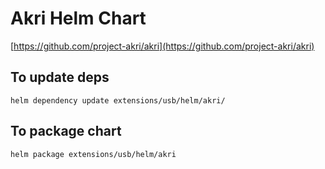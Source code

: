 <!---
  SPDX-FileCopyrightText: (C) 2025 Intel Corporation
  SPDX-License-Identifier: Apache-2.0
-->

# Akri Helm Chart

[https://github.com/project-akri/akri](https://github.com/project-akri/akri)

## To update deps

`helm dependency update extensions/usb/helm/akri/`

## To package chart

`helm package extensions/usb/helm/akri`
